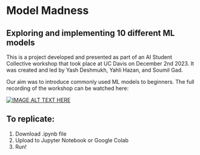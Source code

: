 # Model Madness

## Exploring and implementing 10 different ML models

This is a project developed and presented as part of an AI Student Collective workshop that took place at UC Davis on December 2nd 2023. It was created and led by Yash Deshmukh, Yahli Hazan, and Soumil Gad. 

Our aim was to introduce commonly used ML models to beginners. The full recording of the workshop can be watched here:

[![IMAGE ALT TEXT HERE](https://img.youtube.com/vi/ointXarMphs/0.jpg)]([https://www.youtube.com/watch?v=YOUTUBE_VIDEO_ID_HERE](https://www.youtube.com/watch?v=ointXarMphs))


## To replicate:
1. Download .ipynb file
2. Upload to Jupyter Notebook or Google Colab
3. Run!
